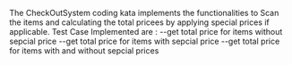 The CheckOutSystem coding kata implements the functionalities to Scan the items and calculating the total pricees by applying special prices if applicable.
Test Case Implemented are : 
--get total price for items without sepcial price 
--get total price for items with sepcial price 
--get total price for items with and without sepcial prices
